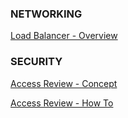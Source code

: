 
### NETWORKING
[Load Balancer - Overview](https://docs.microsoft.com/en-us/azure/load-balancer/load-balancer-overview)

### SECURITY
[Access Review - Concept](https://docs.microsoft.com/en-us/azure/active-directory/governance/access-reviews-overview)

[Access Review - How To](https://docs.microsoft.com/en-us/azure/active-directory/governance/create-access-review)
